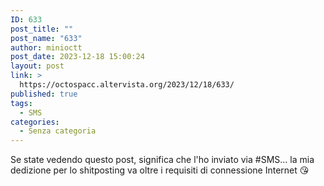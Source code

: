 ```yaml
---
ID: 633
post_title: ""
post_name: "633"
author: minioctt
post_date: 2023-12-18 15:00:24
layout: post
link: >
  https://octospacc.altervista.org/2023/12/18/633/
published: true
tags:
  - SMS
categories:
  - Senza categoria
---
```

Se state vedendo questo post, significa che l'ho inviato via #SMS... la mia dedizione per lo shitposting va oltre i requisiti di connessione Internet 😘